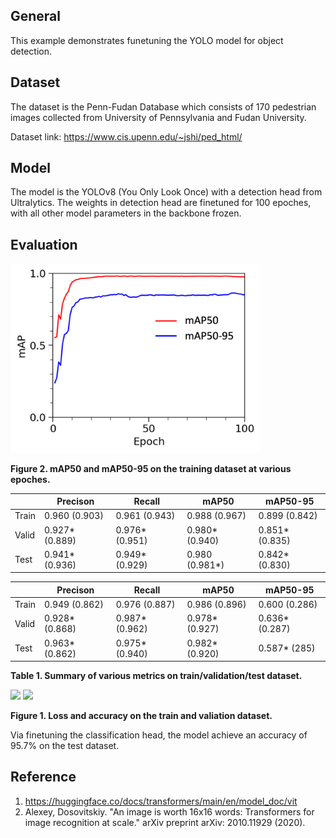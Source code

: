 ## General
This example demonstrates funetuning the YOLO model for object detection. 

## Dataset
The dataset is the Penn-Fudan Database which consists of 170 pedestrian images collected from University of Pennsylvania and Fudan University.

Dataset link: https://www.cis.upenn.edu/~jshi/ped_html/

## Model
The model is the YOLOv8 (You Only Look Once) with a detection head from Ultralytics. The weights in detection head are finetuned for 100 epoches, with all other model parameters in the backbone frozen.

## Evaluation
<img src="figures/map.png" width="400" />

**Figure 2. mAP50 and mAP50-95 on the training dataset at various epoches.**

| | Precison | Recall | mAP50 | mAP50-95 |
| --- | --- | --- | --- | --- |
| Train | 0.960 (0.903) | 0.961 (0.943) | 0.988 (0.967) | 0.899 (0.842) |
| Valid | 0.927* (0.889) | 0.976* (0.951) | 0.980* (0.940) | 0.851* (0.835) |
| Test | 0.941* (0.936) | 0.949* (0.929) | 0.980 (0.981*) | 0.842* (0.830) |


| | Precison | Recall | mAP50 | mAP50-95 |
| --- | --- | --- | --- | --- |
| Train | 0.949 (0.862) | 0.976 (0.887) | 0.986 (0.896) | 0.600 (0.286) |
| Valid | 0.928* (0.868) | 0.987* (0.962) | 0.978* (0.927) | 0.636* (0.287) |
| Test | 0.963* (0.862) | 0.975* (0.940) | 0.982* (0.920) | 0.587* (285) |

**Table 1. Summary of various metrics on train/validation/test dataset.**

<img src="figures/train_valid_loss.png" width="400" /> <img src="figures/train_valid_acc.png" width="400" />

**Figure 1. Loss and accuracy on the train and valiation dataset.**

Via finetuning the classification head, the model achieve an accuracy of 95.7% on the test dataset.

## Reference
1. https://huggingface.co/docs/transformers/main/en/model_doc/vit
2. Alexey, Dosovitskiy. "An image is worth 16x16 words: Transformers for image recognition at scale." arXiv preprint arXiv: 2010.11929 (2020).
